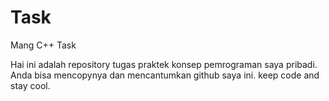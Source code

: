 # Task
Mang C++ Task

Hai ini adalah repository tugas praktek konsep pemrograman saya pribadi.
Anda bisa mencopynya dan mencantumkan github saya ini.
keep code and stay cool.
